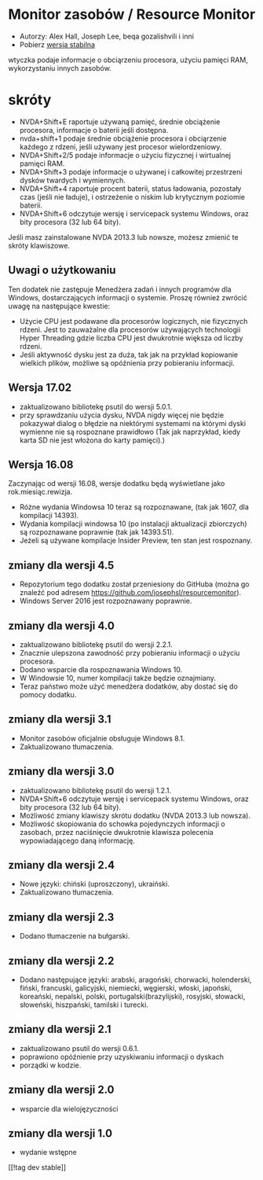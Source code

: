 # Monitor zasobów / Resource Monitor #

* Autorzy: Alex Hall, Joseph Lee, beqa gozalishvili i inni
* Pobierz [wersja stabilna][1]

wtyczka podaje informacje o obciąrzeniu procesora, użyciu pamięci RAM,
wykorzystaniu innych zasobów.

# skróty #

* NVDA+Shift+E raportuje używaną pamięć, średnie obciążenie procesora,
  informacje o baterii jeśli dostępna.
* nvda+shift+1 podaje średnie obciążenie procesora i obciąrzenie każdego z
  rdzeni, jeśli używany jest procesor wielordzeniowy.
* NVDA+Shift+2/5 podaje informacje o użyciu fizycznej i wirtualnej pamięci
  RAM.
* NVDA+Shift+3 podaje informacje o używanej i całkowitej przestrzeni dysków
  twardych i wymiennych.
* NVDA+Shift+4 raportuje procent baterii, status ładowania, pozostały czas
  (jeśli nie ładuje), i ostrzeżenie o niskim lub krytycznym poziomie
  baterii.
* NVDA+Shift+6 odczytuje wersję i servicepack systemu Windows, oraz bity
  procesora (32 lub 64 bity).

Jeśli masz zainstalowane NVDA 2013.3 lub nowsze, możesz zmienić te skróty
klawiszowe.

## Uwagi o użytkowaniu ##

Ten dodatek nie zastępuje Menedżera zadań i innych programów dla Windows,
dostarczających informacji o systemie. Proszę również zwrócić uwagę na
następujące kwestie:

* Użycie CPU jest podawane dla procesorów logicznych, nie fizycznych
  rdzeni. Jest to zauważalne dla procesorów używających technologii Hyper
  Threading gdzie liczba CPU jest dwukrotnie większa od liczby rdzeni.
* Jeśli aktywność dysku jest za duża, tak jak na przykład kopiowanie
  wielkich plików, możliwe są opóźnienia przy pobieraniu informacji.

## Wersja 17.02

* zaktualizowano bibliotekę psutil do wersji 5.0.1.
* przy sprawdzaniu użycia dysku, NVDA nigdy więcej nie będzie pokazywał
  dialog o błędzie na niektórymi systemami na którymi dyski wymienne nie są
  rospoznane prawidłowo (Tak jak naprzykład, kiedy karta SD nie jest włożona
  do karty pamięci).)

## Wersja 16.08

Zaczynając od wersji 16.08, wersje dodatku będą wyświetlane jako
rok.miesiąc.rewizja.

* Różne wydania Windowsa 10 teraz są rozpoznawane, (tak jak 1607, dla
  kompilacji 14393). 
* Wydania kompilacji windowsa 10 (po instalacji aktualizacji zbiorczych) są
  rozpoznawane poprawnie (tak jak 14393.51).
* Jeżeli są używane kompilacje Insider Preview, ten stan jest rospoznany.

## zmiany dla wersji 4.5 ##

* Repozytorium tego dodatku został przeniesiony do GitHuba (można go znaleźć
  pod adresem https://github.com/josephsl/resourcemonitor).
* Windows Server 2016 jest rozpoznawany poprawnie.

## zmiany dla wersji 4.0 ##

* zaktualizowano bibliotekę psutil do wersji 2.2.1.
* Znacznie ulepszona zawodność przy pobieraniu informacji o użyciu
  procesora.
* Dodano wsparcie dla rospoznawania Windows 10.
* W Windowsie 10, numer kompilacji także będzie oznajmiany. 
* Teraz państwo może użyć menedżera dodatków, aby dostać się do pomocy
  dodatku.

## zmiany dla wersji 3.1 ##

* Monitor zasobów oficjalnie obsługuje Windows 8.1.
* Zaktualizowano tłumaczenia.

## zmiany dla wersji 3.0 ##

* zaktualizowano bibliotekę psutil do wersji 1.2.1.
* NVDA+Shift+6 odczytuje wersję i servicepack systemu Windows, oraz bity
  procesora (32 lub 64 bity).
* Możliwość zmiany klawiszy skrótu dodatku (NVDA 2013.3 lub nowsza).
* Możliwość skopiowania do schowka pojedynczych informacji o zasobach, przez
  naciśnięcie dwukrotnie klawisza polecenia wypowiadającego daną informację.

## zmiany dla wersji 2.4 ##

* Nowe języki: chiński (uproszczony), ukraiński.
* Zaktualizowano tłumaczenia.

## zmiany dla wersji 2.3 ##

* Dodano tłumaczenie na bułgarski.

## zmiany dla wersji 2.2 ##

* Dodano następujące języki: arabski, aragoński, chorwacki, holenderski,
  fiński, francuski, galicyjski, niemiecki, węgierski, włoski, japoński,
  koreański, nepalski, polski, portugalski(brazylijski), rosyjski, słowacki,
  słoweński, hiszpański, tamilski i turecki.

## zmiany dla wersji 2.1 ##

* zaktualizowano psutil do wersji 0.6.1.
* poprawiono opóźnienie przy uzyskiwaniu informacji o dyskach
* porządki w kodzie.

## zmiany dla wersji 2.0 ##

* wsparcie dla wielojęzyczności

## zmiany dla wersji 1.0 ##

* wydanie wstępne

[[!tag dev stable]]

[1]: https://addons.nvda-project.org/files/get.php?file=rm
